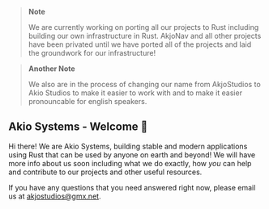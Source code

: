 > **Note** 
> 
> We are currently working on porting all our projects to Rust including building our own infrastructure in Rust. AkjoNav and all other projects have been privated until we have ported all of the projects and laid the groundwork for our infrastructure!

> **Another Note** 
> 
> We also are in the process of changing our name from AkjoStudios to Akio Studios to make it easier to work with and to make it easier pronouncable for english speakers.

## Akio Systems - Welcome 👋

Hi there! We are Akio Systems, building stable and modern applications using Rust that can be used by anyone on earth and beyond! We will have more info about us soon including what we do exactly, how *you* can help and contribute to our projects and other useful resources.

If you have any questions that you need answered right now, please email us at [akjostudios@gmx.net](mailto:akjostudios@gmx.net).
